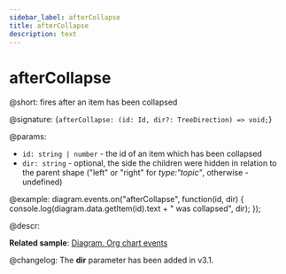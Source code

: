 ```yaml
---
sidebar_label: afterCollapse
title: afterCollapse
description: text
---
```


# afterCollapse

@short: fires after an item has been collapsed

@signature: {`afterCollapse: (id: Id, dir?: TreeDirection) => void;`}

@params:
- `id: string | number` - the id of an item which has been collapsed
- `dir: string` - optional, the side the children were hidden in relation to the parent shape ("left" or "right" for *type:"topic"*, otherwise - undefined)

@example:
diagram.events.on("afterCollapse", function(id, dir) {
    console.log(diagram.data.getItem(id).text + " was collapsed", dir);
});

@descr:

**Related sample**: [Diagram. Org chart events](https://snippet.dhtmlx.com/l38pct7c)

@changelog:
The **dir** parameter has been added in v3.1.
